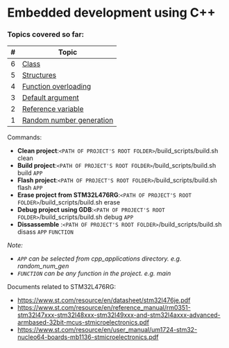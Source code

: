 # Embedded development using C++

### Topics covered so far:

| # | Topic |
|---| ----- |
|6| [Class](./cpp_applications/class/app.cpp)|
|5| [Structures](./cpp_applications/structure/app.cpp)|
|4| [Function overloading](./cpp_applications/func_overloading/app.cpp)|
|3| [Default argument](./cpp_applications/default_arg/app.cpp)|
|2| [Reference variable](./cpp_applications/ref_var/app.cpp)|
|1| [Random number generation](./cpp_applications/random_num_gen/app.cpp)|

Commands:
- **Clean project**:`<PATH OF PROJECT'S ROOT FOLDER>`/build_scripts/build.sh clean
- **Build project**:`<PATH OF PROJECT'S ROOT FOLDER>`/build_scripts/build.sh build `APP`
- **Flash project**:`<PATH OF PROJECT'S ROOT FOLDER>`/build_scripts/build.sh flash `APP`
- **Erase project from STM32L476RG**:`<PATH OF PROJECT'S ROOT FOLDER>`/build_scripts/build.sh erase
- **Debug project using GDB**:`<PATH OF PROJECT'S ROOT FOLDER>`/build_scripts/build.sh debug `APP`
- **Dissassemble** :`<PATH OF PROJECT'S ROOT FOLDER>`/build_scripts/build.sh disass `APP` `FUNCTION`

_Note:_
- _`APP` can be selected from cpp_applications directory. e.g. random_num_gen_
- _`FUNCTION` can be any function in the project. e.g. main_

Documents related to STM32L476RG:

- https://www.st.com/resource/en/datasheet/stm32l476je.pdf
- https://www.st.com/resource/en/reference_manual/rm0351-stm32l47xxx-stm32l48xxx-stm32l49xxx-and-stm32l4axxx-advanced-armbased-32bit-mcus-stmicroelectronics.pdf
- https://www.st.com/resource/en/user_manual/um1724-stm32-nucleo64-boards-mb1136-stmicroelectronics.pdf
